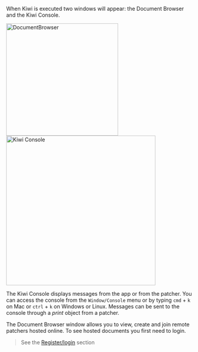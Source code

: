 When Kiwi is executed two windows will appear: the Document Browser and the Kiwi Console.

<img alt="DocumentBrowser" src="./img/emptyDocumentBrowser.png" width=300px/>
<img alt="Kiwi Console" src="./img/console_explained.png" width=400px>

The Kiwi Console displays messages from the app or from the patcher. You can access the console from the `Window/Console` menu or by typing `cmd` + `k` on Mac or `ctrl` + `k` on Windows or Linux. Messages can be sent to the console through a *print* object from a patcher.

The Document Browser window allows you to view, create and join remote patchers hosted online. To see hosted documents you first need to login.

> See the [Register/login](login) section

